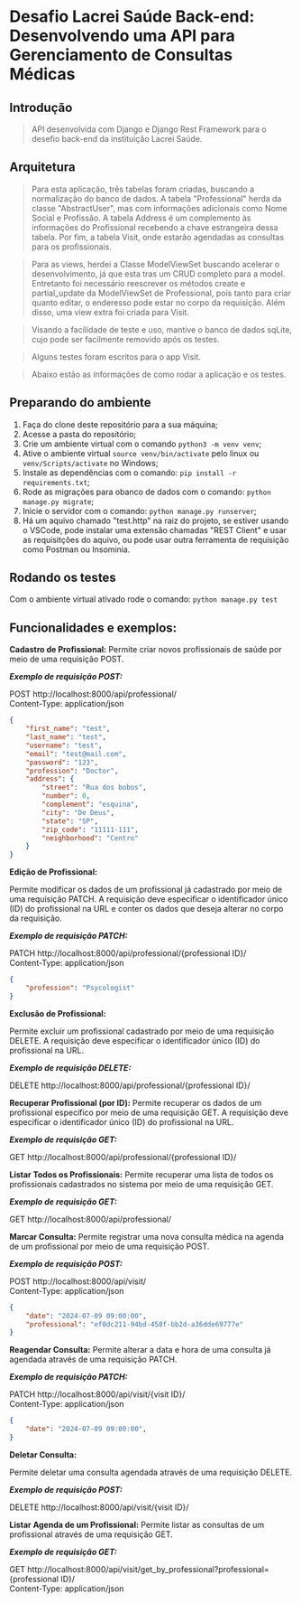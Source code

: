 # Desafio Lacrei Saúde Back-end: Desenvolvendo uma API para Gerenciamento de Consultas Médicas

## Introdução

> API desenvolvida com Django e Django Rest Framework para o desefio back-end da instituição Lacrei Saúde.

## Arquitetura

> Para esta aplicação, três tabelas foram criadas, buscando a normalização do banco de dados. A tabela "Professional" herda da classe "AbstractUser", mas com informações adicionais como Nome Social e Profissão. A tabela Address é um complemento às informações do Profissional recebendo a chave estrangeira dessa tabela. Por fim, a tabela Visit, onde estarão agendadas as consultas para os profissionais.

> Para as views, herdei a Classe ModelViewSet buscando acelerar o desenvolvimento, já que esta tras um CRUD completo para a model. Entretanto foi necessário reescrever os métodos create e partial_update da ModelViewSet de Professional, pois tanto para criar quanto editar, o enderesso pode estar no corpo da requisição. Além disso, uma view extra foi criada para Visit.

> Visando a facilidade de teste e uso, mantive o banco de dados sqLite, cujo pode ser facilmente removido após os testes.

> Alguns testes foram escritos para o app Visit. 

> Abaixo estão as informações de como rodar a aplicação e os testes.

## Preparando do ambiente

 1. Faça do clone deste repositório para a sua máquina;
 2. Acesse a pasta do repositório;
 3. Crie um ambiente virtual com o comando `python3 -m venv venv`;
 4. Ative o ambiente virtual `source venv/bin/activate` pelo linux ou `venv/Scripts/activate` no Windows;
 5. Instale as dependências com o comando: `pip install -r requirements.txt`;
 6. Rode as migrações para obanco de dados com o comando: `python manage.py migrate`;
 7. Inicie o servidor com o comando: `python manage.py runserver`;
 8. Há um aquivo chamado "test.http" na raiz do projeto, se estiver usando o VSCode, pode instalar uma extensão chamadas "REST Client" e usar as requisitções do aquivo, ou pode usar outra ferramenta de requisição como Postman ou Insominia. 

## Rodando os testes
Com o ambiente virtual ativado rode o comando: `python manage.py test`


## Funcionalidades e exemplos:

**Cadastro de Profissional:**
Permite criar novos profissionais de saúde por meio de uma requisição POST.

***Exemplo de requisição POST:***

POST http://localhost:8000/api/professional/   
Content-Type: application/json

```json
{
    "first_name": "test",
    "last_name": "test",
    "username": "test",
    "email": "test@mail.com",
    "password": "123",
    "profession": "Doctor",
    "address": {
        "street": "Rua dos bobos",
        "number": 0,
        "complement": "esquina",
        "city": "De Deus",
        "state": "SP",
        "zip_code": "11111-111",
        "neighborhood": "Centro"
    }
}
```

**Edição de Profissional:**

Permite modificar os dados de um profissional já cadastrado por meio de uma requisição PATCH. A requisição deve especificar o identificador único (ID) do profissional na URL e conter os dados que deseja alterar no corpo da requisição.

***Exemplo de requisição PATCH:***

PATCH http://localhost:8000/api/professional/{professional ID}/     
Content-Type: application/json

```json
{
    "profession": "Psycologist"
}
```

**Exclusão de Profissional:**

Permite excluir um profissional cadastrado por meio de uma requisição DELETE. A requisição deve especificar o identificador único (ID) do profissional na URL.

***Exemplo de requisição DELETE:***

DELETE http://localhost:8000/api/professional/{professional ID}/   

**Recuperar Profissional (por ID):**
Permite recuperar os dados de um profissional específico por meio de uma requisição GET. A requisição deve especificar o identificador único (ID) do profissional na URL.

***Exemplo de requisição GET:***

GET http://localhost:8000/api/professional/{professional ID}/ 

**Listar Todos os Profissionais:**
Permite recuperar uma lista de todos os profissionais cadastrados no sistema por meio de uma requisição GET.

***Exemplo de requisição GET:***

GET http://localhost:8000/api/professional/


**Marcar Consulta:**
Permite registrar uma nova consulta médica na agenda de um profissional por meio de uma requisição POST.

***Exemplo de requisição POST:***

POST http://localhost:8000/api/visit/   
Content-Type: application/json

```json
{
    "date": "2024-07-09 09:00:00",
    "professional": "ef0dc211-94bd-458f-bb2d-a36dde69777e"
}
```

**Reagendar Consulta:**
Permite alterar a data e hora de uma consulta já agendada através de uma requisição PATCH.

***Exemplo de requisição PATCH:***

PATCH http://localhost:8000/api/visit/{visit ID}/   
Content-Type: application/json

```json
{
    "date": "2024-07-09 09:00:00",
}
```
**Deletar Consulta:**

Permite deletar uma consulta agendada através de uma requisição DELETE.


***Exemplo de requisição POST:***

DELETE http://localhost:8000/api/visit/{visit ID}/


**Listar Agenda de um Profissional:**
Permite listar as consultas de um profissional através de uma requisição GET.

***Exemplo de requisição GET:***

GET http://localhost:8000/api/visit/get_by_professional?professional={professional ID}/  
Content-Type: application/json

